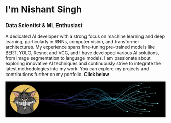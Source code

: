 # I'm Nishant Singh
### Data Scientist & ML Enthusiast
A dedicated AI developer with a strong focus on machine learning and deep learning, particularly in RNNs, computer vision, and transformer architectures. My experience spans fine-tuning pre-trained models like BERT, YOLO, Resnet and VGG, and I have developed various AI solutions, from image segmentation to language models. I am passionate about exploring innovative AI techniques and continuously strive to integrate the latest methodologies into my work. You can explore my projects and contributions further on my portfolio. __Click below__

[![Portfolio](./Images/portfolio.jfif)](https://nishantksingh0.github.io/Portfolio/)
